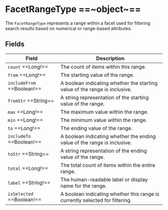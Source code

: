 # FacetRangeType ==~object~==

The `FacetRangeType` represents a range within a facet used for filtering search results based on numerical or range-based attributes.

## Fields

| Field                     | Description                                                                                       |
|---------------------------|---------------------------------------------------------------------------------------------------|
| `count` ==Long!==         | The count of items within this range.                                                             |
| `from` ==Long!==          | The starting value of the range.                                                                  |
| `includeFrom` ==Boolean!== | A boolean indicating whether the starting value of the range is inclusive.                       |
| `fromStr` ==String==      | A string representation of the starting value of the range.                                       |
| `max` ==Long!==           | The maximum value within the range.                                                               |
| `min` ==Long!==           | The minimum value within the range.                                                               |
| `to` ==Long!==            | The ending value of the range.                                                                    |
| `includeTo` ==Boolean!==  | A boolean indicating whether the ending value of the range is inclusive.                          |
| `toStr` ==String==        | A string representation of the ending value of the range.                                         |
| `total` ==Long!==         | The total count of items within the entire range.                                                 |
| `label` ==String!==       | The human-readable label or display name for the range.                                           |
| `isSelected` ==Boolean!== | A boolean indicating whether this range is currently selected for filtering.                      |

